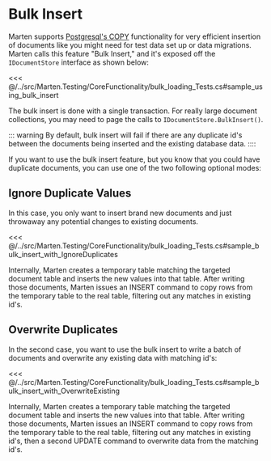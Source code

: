 # Bulk Insert

Marten supports [Postgresql's COPY](http://www.postgresql.org/docs/9.4/static/sql-copy.html) functionality for very efficient insertion of documents like you might need for test data set up or data migrations. Marten calls this feature "Bulk Insert," and it's exposed off the `IDocumentStore` interface as shown below:

<<< @/../src/Marten.Testing/CoreFunctionality/bulk_loading_Tests.cs#sample_using_bulk_insert

The bulk insert is done with a single transaction. For really large document collections, you may need to page the calls to `IDocumentStore.BulkInsert()`.

::: warning
By default, bulk insert will fail if there are any duplicate id's between the documents being inserted and the existing database data.
::::

If you want to use the bulk insert feature, but you know that you could have duplicate documents, you can use one of the two following optional modes:

## Ignore Duplicate Values

In this case, you only want to insert brand new documents and just throwaway any potential changes to existing documents.

<<< @/../src/Marten.Testing/CoreFunctionality/bulk_loading_Tests.cs#sample_bulk_insert_with_IgnoreDuplicates

Internally, Marten creates a temporary table matching the targeted document table and inserts the new values into that table. After writing those documents, Marten issues
an INSERT command to copy rows from the temporary table to the real table, filtering out any matches in existing id's.

## Overwrite Duplicates

In the second case, you want to use the bulk insert to write a batch of documents and overwrite any existing data with matching id's:

<<< @/../src/Marten.Testing/CoreFunctionality/bulk_loading_Tests.cs#sample_bulk_insert_with_OverwriteExisting

Internally, Marten creates a temporary table matching the targeted document table and inserts the new values into that table. After writing those documents, Marten issues
an INSERT command to copy rows from the temporary table to the real table, filtering out any matches in existing id's, then a second UPDATE command to overwrite data from
the matching id's.
